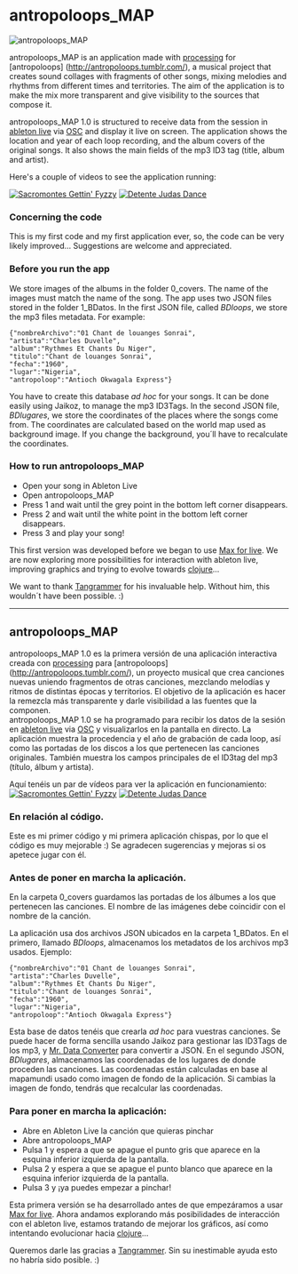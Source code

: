 # antropoloops_MAP
<img src="https://github.com/mi-mina/antropoloops_P5/blob/master/antropoloops-MAP-peq.jpg" alt="antropoloops_MAP" title="antropoloops_MAP"  align="center"/>

antropoloops_MAP is an application made with [processing](https://processing.org/) for [antropoloops] (http://antropoloops.tumblr.com/), a musical project that creates sound collages with fragments of other songs, mixing melodies and rhythms from different times and territories. The aim of the application is to make the mix more transparent and give visibility to the sources that compose it.

antropoloops_MAP 1.0 is structured to receive data from the session in [ableton live](https://www.ableton.com/en/live/new-in-9/) via [OSC](http://opensoundcontrol.org/) and display it live on screen. The application shows the location and year of each loop recording, and the album covers of the original songs. It also shows the main fields of the mp3 ID3 tag (title, album and artist).

Here's a couple of videos to see the application running:

[![Sacromontes Gettin' Fyzzy](https://github.com/mi-mina/antropoloops_P5/blob/master/sacromontes%20getting%20fuzzy.jpg)](https://vimeo.com/118357778) [![Detente Judas Dance](https://github.com/mi-mina/antropoloops_P5/blob/master/detente%20judas%20dance.jpg)](https://vimeo.com/92180493)

### Concerning the code
This is my first code and my first application ever, so, the code can be very likely improved…
Suggestions are welcome and appreciated.

### Before you run the app
We store images of the albums in the folder 0_covers. The name of the images must match the name of the song. 
The app uses two JSON files stored in the folder 1_BDatos. In the first JSON file, called *BDloops*, we store the mp3 files metadata. For example:
```
{"nombreArchivo":"01 Chant de louanges Sonrai",
"artista":"Charles Duvelle",
"album":"Rythmes Et Chants Du Niger",
"titulo":"Chant de louanges Sonrai",
"fecha":"1960",
"lugar":"Nigeria",
"antropoloop":"Antioch Okwagala Express"}
```
You have to create this database *ad hoc* for your songs. It can be done easily using Jaikoz, to manage the mp3 ID3Tags.
In the second JSON file, *BDlugares*, we store the coordinates of the places where the songs come from.
The coordinates are calculated based on the world map used as background image. If you change the background, you´ll have to recalculate the coordinates.

### How to run antropoloops_MAP
* Open your song in Ableton Live
* Open antropoloops_MAP
* Press 1 and wait until the grey point in the bottom left corner disappears.
* Press 2 and wait until the white point in the bottom left corner disappears.
* Press 3 and play your song!

This first version was developed before we began to use [Max for live](https://www.ableton.com/en/live/max-for-live/). We are now exploring more possibilities for interaction with ableton live, improving graphics and trying to evolve towards [clojure](http://clojure.org/)...

We want to thank [Tangrammer](https://github.com/tangrammer) for his invaluable help. Without him, this wouldn´t have been possible. :) 
***
## antropoloops_MAP
antropoloops_MAP 1.0 es la primera versión de una aplicación interactiva creada con [processing](https://processing.org/) para [antropoloops] (http://antropoloops.tumblr.com/), un proyecto musical que crea canciones nuevas uniendo fragmentos de otras canciones, mezclando melodías y ritmos de distintas épocas y territorios. El objetivo de la aplicación es hacer la remezcla más transparente y darle visibilidad a las fuentes que la componen.  
antropoloops_MAP 1.0 se ha programado para recibir los datos de la sesión en [ableton live](https://www.ableton.com/en/live/new-in-9/) via [OSC](http://opensoundcontrol.org/) y visualizarlos en la pantalla en directo. La aplicación muestra la procedencia y el año de grabación de cada loop, así como las portadas de los discos a los que pertenecen las canciones originales. También muestra los campos principales de el ID3tag del mp3 (título, álbum y artista).

Aquí tenéis un par de vídeos para ver la aplicación en funcionamiento: 
[![Sacromontes Gettin' Fyzzy](https://github.com/mi-mina/antropoloops_P5/blob/master/sacromontes%20getting%20fuzzy.jpg)](https://vimeo.com/118357778) [![Detente Judas Dance](https://github.com/mi-mina/antropoloops_P5/blob/master/detente%20judas%20dance.jpg)](https://vimeo.com/92180493)

### En relación al código.
Este es mi primer código y mi primera aplicación chispas, por lo que el código es muy mejorable :)
Se agradecen sugerencias y mejoras si os apetece jugar con él.

### Antes de poner en marcha la aplicación.
En la carpeta 0_covers guardamos las portadas de los álbumes a los que pertenecen las canciones. El nombre de las imágenes debe coincidir con el nombre de la canción. 

La aplicación usa dos archivos JSON ubicados en la carpeta 1_BDatos. En el primero, llamado *BDloops*, almacenamos los metadatos de los archivos mp3 usados. Ejemplo:
```
{"nombreArchivo":"01 Chant de louanges Sonrai",
"artista":"Charles Duvelle",
"album":"Rythmes Et Chants Du Niger",
"titulo":"Chant de louanges Sonrai",
"fecha":"1960",
"lugar":"Nigeria",
"antropoloop":"Antioch Okwagala Express"}
```
Esta base de datos tenéis que crearla *ad hoc* para vuestras canciones. Se puede hacer de forma sencilla usando Jaikoz para gestionar las ID3Tags de los mp3, y [Mr. Data Converter](http://shancarter.github.io/mr-data-converter/) para convertir a JSON.
En el segundo JSON, *BDlugares*, almacenamos las coordenadas de los lugares de donde proceden las canciones. Las coordenadas están calculadas en base al mapamundi usado como imagen de fondo de la aplicación. Si cambias la imagen de fondo, tendrás que recalcular las coordenadas.

### Para poner en marcha la aplicación:
* Abre en Ableton Live la canción que quieras pinchar
* Abre antropoloops_MAP
* Pulsa 1 y espera a que se apague el punto gris que aparece en la esquina inferior izquierda de la pantalla.
* Pulsa 2 y espera a que se apague el punto blanco que aparece en la esquina inferior izquierda de la pantalla.
* Pulsa 3 y ¡ya puedes empezar a pinchar!

Esta primera versión se ha desarrollado antes de que empezáramos a usar [Max for live](https://www.ableton.com/en/live/max-for-live/). Ahora andamos explorando más posibilidades de interacción con el ableton live, estamos tratando de mejorar los gráficos, así como intentando evolucionar hacia [clojure](http://clojure.org/)...

Queremos darle las gracias a [Tangrammer](https://github.com/tangrammer). Sin su inestimable ayuda esto no habría sido posible. :)
